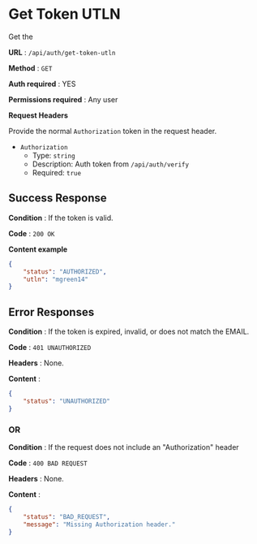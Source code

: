 # Get Token UTLN

Get the

**URL** : `/api/auth/get-token-utln`

**Method** : `GET`

**Auth required** : YES

**Permissions required** : Any user

**Request Headers**

Provide the normal `Authorization` token in the request header.

* `Authorization`
  * Type: `string`
  * Description: Auth token from `/api/auth/verify`
  * Required: `true`

## Success Response

**Condition** : If the token is valid.

**Code** : `200 OK`

**Content example**

```json
{
    "status": "AUTHORIZED",
    "utln": "mgreen14"
}
```

## Error Responses

**Condition** : If the token is expired, invalid, or does not match the EMAIL.

**Code** : `401 UNAUTHORIZED`

**Headers** : None.

**Content** :
```json
{
    "status": "UNAUTHORIZED"
}
```

### OR

**Condition** : If the request does not include an "Authorization" header

**Code** : `400 BAD REQUEST`

**Headers** : None.

**Content** :
```json
{
    "status": "BAD_REQUEST",
    "message": "Missing Authorization header."
}
```

